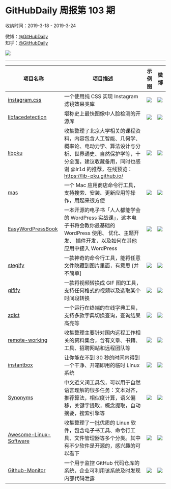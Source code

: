 # GitHubDaily 周报第 103 期

收纳时间：2019-3-18 - 2019-3-24

微博：[@GitHubDaily](https://weibo.com/GitHubDaily)    
知乎：[@GitHubDaily](https://www.zhihu.com/people/githubdaily)

![](https://raw.githubusercontent.com/GitHubDaily/GitHubDaily/master/assets/weixin.png)

---

项目名称 | 项目描述 | 示例图 | 微博
--- | --- | --- | ---
[instagram.css](https://github.com/picturepan2/instagram.css) | 一个使用纯 CSS 实现 Instagram 滤镜效果类库 | ![](http://wx1.sinaimg.cn/large/006fiYtfly1g1bxezprvgj30u0328e83.jpg) | [![](https://raw.githubusercontent.com/GitHubDaily/GitHubDaily/master/assets/sina_logo.png)](https://weibo.com/5722964389/HmpUlipiu)
[libfacedetection](https://github.com/ShiqiYu/libfacedetection) | 堪称史上最快图像中人脸检测的开源库 | ![](http://wx2.sinaimg.cn/large/006fiYtfly1g1d6oyi9icj30m80eth6h.jpg) | [![](https://raw.githubusercontent.com/GitHubDaily/GitHubDaily/master/assets/sina_logo.png)](https://weibo.com/5722964389/HmlYOfcAu)
[libpku](https://github.com/lib-pku/libpku) | 收集整理了北京大学相关的课程资料，内容包含人工智能、几何学、概率论、电动力学、算法设计与分析、世界通史、自然保护学等，十分全面，建议收藏备用，同时也感谢 @Ir1d 的推荐，在线预览：https://lib-pku.github.io/ | ![](http://wx4.sinaimg.cn/large/006fiYtfgy1g1crd0gt39j30u01okb2a.jpg) | [![](https://raw.githubusercontent.com/GitHubDaily/GitHubDaily/master/assets/sina_logo.png)](https://weibo.com/5722964389/HmhT7cbgF)
[mas](https://github.com/mas-cli/mas) | 一个 Mac 应用商店命令行工具，支持搜索、安装、更新应用等操作，用起来很方便 | ![](http://wx1.sinaimg.cn/large/006fiYtfgy1g1c24tbce7j316c0rywkw.jpg) | [![](https://raw.githubusercontent.com/GitHubDaily/GitHubDaily/master/assets/sina_logo.png)](https://weibo.com/5722964389/HmcWFmtbD)
[EasyWordPressBook](https://github.com/bestony/EasyWordPressBook) | 一本开源的电子书「人人都能学会的 WordPress 实战课」，这本电子书将会教你最基础的 WordPress 使用、 优化、主题开发、 插件开发，以及如何在其他应用中接入 WordPress | ![](http://wx2.sinaimg.cn/large/006fiYtfgy1g19dnhurfmj30u01uu4no.jpg) | [![](https://raw.githubusercontent.com/GitHubDaily/GitHubDaily/master/assets/sina_logo.png)](https://weibo.com/5722964389/Hm73lArsV)
[stegify](https://github.com/DimitarPetrov/stegify) | 一款神奇的命令行工具，能将任意文件隐藏到图片里面，有意思 [并不简单] | ![](http://wx1.sinaimg.cn/large/006fiYtfgy1g18emhcxkej31fq0s6hdt.jpg) | [![](https://raw.githubusercontent.com/GitHubDaily/GitHubDaily/master/assets/sina_logo.png)](https://weibo.com/5722964389/Hm37OeCGp)
[gifify](https://github.com/vvo/gifify) | 一款将视频转换成 GIF 图的工具，支持任何格式的视频以及选取某个时间段转换 | ![](http://wx4.sinaimg.cn/large/006fiYtfly1g17fw03ozyg30m809v1kx.gif) | [![](https://raw.githubusercontent.com/GitHubDaily/GitHubDaily/master/assets/sina_logo.png)](https://weibo.com/5722964389/HlXCR2q2k)
[zdict](https://github.com/zdict/zdict) | 一个运行在终端的在线字典工具，支持多款字典切换查询，查询结果高亮等 | ![](http://wx4.sinaimg.cn/large/006fiYtfly1g17edtwqjpj30jf0fm0vj.jpg) | [![](https://raw.githubusercontent.com/GitHubDaily/GitHubDaily/master/assets/sina_logo.png)](https://weibo.com/5722964389/HlPzB4gWe)
[remote-working](https://github.com/greatghoul/remote-working) | 收集整理主要针对国内远程工作相关的资料集合，含有文章、书籍、工具、招聘网站和远程团队等 | ![](http://wx1.sinaimg.cn/large/006fiYtfly1g17eulfnayj30u02vm7wh.jpg) | [![](https://raw.githubusercontent.com/GitHubDaily/GitHubDaily/master/assets/sina_logo.png)](https://weibo.com/5722964389/HlOcmcmBc)
[instantbox](https://github.com/instantbox/instantbox) | 让你能在不到 30 秒的时间内得到一个干净、开箱即用的临时 Linux 系统 | ![](http://wx2.sinaimg.cn/large/006fiYtfgy1g18efbbxozj30u024k1kx.jpg) | [![](https://raw.githubusercontent.com/GitHubDaily/GitHubDaily/master/assets/sina_logo.png)](https://weibo.com/5722964389/HlKgP86Rx)
[Synonyms](https://github.com/huyingxi/Synonyms) | 中文近义词工具包，可以用于自然语言理解的很多任务：文本对齐，推荐算法，相似度计算，语义偏移，关键字提取，概念提取，自动摘要，搜索引擎等 | ![](http://wx2.sinaimg.cn/large/006fiYtfly1g17cx83b4hg30hs09bqv6.gif) | [![](https://raw.githubusercontent.com/GitHubDaily/GitHubDaily/master/assets/sina_logo.png)](https://weibo.com/5722964389/HlELRn0uG)
[Awesome-Linux-Software](https://github.com/luong-komorebi/Awesome-Linux-Software/blob/master/README_zh-CN.md) | 收集整理了一批优质的 Linux 软件，包含电子书工具、命令行工具、文件管理器等多个分类。其中有不少软件是开源的，感兴趣的可以看下 | ![](http://wx2.sinaimg.cn/large/006fiYtfly1g166kqpksqj30u01bcag3.jpg) | [![](https://raw.githubusercontent.com/GitHubDaily/GitHubDaily/master/assets/sina_logo.png)](https://weibo.com/5722964389/HlAQkh97U)
[Github-Monitor](https://github.com/VKSRC/Github-Monitor) | 一个用于监控 GitHub 代码仓库的系统，企业可利用该系统及时发现内部代码泄露 | ![](http://wx1.sinaimg.cn/large/006fiYtfly1g1520el5dxj31hb0rs44b.jpg) | [![](https://raw.githubusercontent.com/GitHubDaily/GitHubDaily/master/assets/sina_logo.png)](https://weibo.com/5722964389/HlrpPpGWd)

